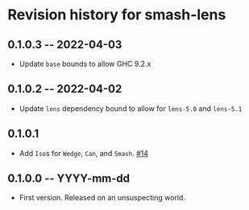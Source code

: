 # Revision history for smash-lens

## 0.1.0.3 -- 2022-04-03

* Update `base` bounds to allow GHC 9.2.x

## 0.1.0.2 -- 2022-04-02

* Update `lens` dependency bound to allow for `lens-5.0` and `lens-5.1`

## 0.1.0.1

* Add `Iso`s for `Wedge`, `Can`, and `Smash`. [#14](https://github.com/emilypi/smash/pull/14)

## 0.1.0.0 -- YYYY-mm-dd

* First version. Released on an unsuspecting world.
